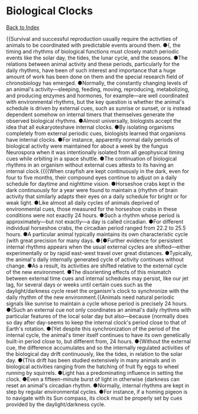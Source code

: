 # Biological Clocks
[Back to Index](https://github.com/windows10010/tpoExtractor/blob/master/README.md)

{{Survival and successful reproduction usually require the activities of animals to be coordinated with predictable events around them. ●{, the timing and rhythms of biological functions must closely match periodic events like the solar day, the tides, the lunar cycle, and the seasons. ●The relations between animal activity and these periods, particularly for the daily rhythms, have been of such interest and importance that a huge amount of work has been done on them and the special research field of chronobiology has emerged. ●Normally, the constantly changing levels of an animal's activity—sleeping, feeding, moving, reproducing, metabolizing, and producing enzymes and hormones, for example—are well coordinated with environmental rhythms, but the key question is whether the animal's schedule is driven by external cues, such as sunrise or sunset, or is instead dependent somehow on internal timers that themselves generate the observed biological rhythms. ●Almost universally, biologists accept the idea that all eukaryoteshave internal clocks. ●By isolating organisms completely from external periodic cues, biologists learned that organisms have internal clocks. ●For instance, apparently normal daily periods of biological activity were maintained for about a week by the fungus Neurospora when it was intentionally isolated from all geophysical timing cues while orbiting in a space shuttle. ●The continuation of biological rhythms in an organism without external cues attests to its having an internal clock.{{{{When crayfish are kept continuously in the dark, even for four to five months, their compound eyes continue to adjust on a daily schedule for daytime and nighttime vision. ●Horseshoe crabs kept in the dark continuously for a year were found to maintain a {rhythm of brain activity that similarly adapts their eyes on a daily schedule for bright or for weak light. ●Like almost all daily cycles of animals deprived of environmental cues, those measured for the horseshoe crabs in these conditions were not exactly 24 hours. ●Such a rhythm whose period is approximately—but not exactly—a day is called circadian. ●For different individual horseshoe crabs, the circadian period ranged from 22.2 to 25.5 hours. ●A particular animal typically maintains its own characteristic cycle {with great precision for many days. ●{●Further evidence for persistent internal rhythms appears when the usual external cycles are shifted—either experimentally or by rapid east-west travel over great distances. ●Typically, the animal's daily internally generated cycle of activity continues without change. ●As a result, its activities are shifted relative to the external cycle of the new environment. ●The disorienting effects of this mismatch between external time cues and internal schedules may persist, like our jet lag, for several days or weeks until certain cues such as the daylight/darkness cycle reset the organism's clock to synchronize with the daily rhythm of the new environment.{{Animals need natural periodic signals like sunrise to maintain a cycle whose period is precisely 24 hours. ●{Such an external cue not only 
coordinates an animal's daily rhythms with particular features of the local solar day but also—because {normally does so day after day-seems to keep
the internal clock's period close to that of Earth's rotation. ●{Yet despite this synchronization of the period of the internal cycle, the animal's timer 
itself continues to have its own genetically built-in period close to, but different from, 24 hours. ●{Without the external cue, the difference accumulates and so 
the internally regulated activities of the biological day drift continuously, like the tides, in relation to the solar day. ●{This drift has been studied extensively in 
many animals and in biological activities ranging from the hatching of fruit fly eggs to wheel running by squirrels. ●Light has a predominating influence in setting the clock.
●Even a fifteen-minute burst of light in otherwise {darkness can reset an animal's circadian rhythm. ●Normally, internal rhythms are kept in step by regular environmental cycles.
●For instance, if a homing pigeon is to navigate with its Sun compass, its clock must be properly set by cues provided by the daylight/darkness cycle.